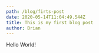 ```yaml
---
path: /blog/firts-post
date: 2020-05-14T11:04:49.544Z
title: This is my first blog post
author: Brian
---
```

Hello World!
